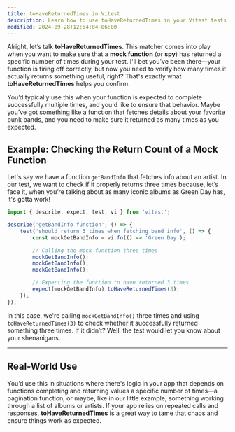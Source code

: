 ```yaml
---
title: toHaveReturnedTimes in Vitest
description: Learn how to use toHaveReturnedTimes in your Vitest tests.
modified: 2024-09-28T12:54:04-06:00
---
```


Alright, let’s talk **toHaveReturnedTimes**. This matcher comes into play when you want to make sure that a **mock function** (or **spy**) has returned a specific number of times during your test. I'll bet you've been there—your function is firing off correctly, but now you need to verify how many times it actually returns something useful, right? That's exactly what **toHaveReturnedTimes** helps you confirm.

You’d typically use this when your function is expected to complete successfully multiple times, and you'd like to ensure that behavior. Maybe you’ve got something like a function that fetches details about your favorite punk bands, and you need to make sure it returned as many times as you expected.

## Example: Checking the Return Count of a Mock Function

Let's say we have a function `getBandInfo` that fetches info about an artist. In our test, we want to check if it properly returns three times because, let’s face it, when you’re talking about as many iconic albums as Green Day has, it's gotta work!

```javascript
import { describe, expect, test, vi } from 'vitest';

describe('getBandInfo function', () => {
	test('should return 3 times when fetching band info', () => {
		const mockGetBandInfo = vi.fn(() => 'Green Day');

		// Calling the mock function three times
		mockGetBandInfo();
		mockGetBandInfo();
		mockGetBandInfo();

		// Expecting the function to have returned 3 times
		expect(mockGetBandInfo).toHaveReturnedTimes(3);
	});
});
```

In this case, we're calling `mockGetBandInfo()` three times and using `toHaveReturnedTimes(3)` to check whether it successfully returned something three times. If it didn’t? Well, the test would let you know about your shenanigans.

---

## Real-World Use

You’d use this in situations where there's logic in your app that depends on functions completing and returning values a specific number of times—a pagination function, or maybe, like in our little example, something working through a list of albums or artists. If your app relies on repeated calls and responses, **toHaveReturnedTimes** is a great way to tame that chaos and ensure things work as expected.
